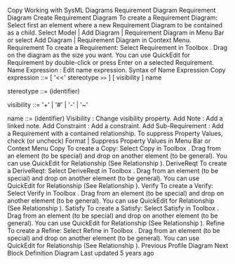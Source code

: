 Copy
Working with SysML Diagrams
Requirement Diagram
Requirement Diagram
Create Requirement Diagram
To create a Requirement Diagram:
Select first an element where a new Requirement Diagram to be contained as a child.
Select 
Model | Add Diagram | Requirement Diagram
 in Menu Bar or select 
Add Diagram | Requirement Diagram
 in Context Menu.
Requirement
To create a Requirement:
Select 
Requirement
 in 
Toolbox
.
Drag on the diagram as the size you want.
You can use 
QuickEdit
 for Requirement by double-click or press 
Enter
 on a selected Requirement.
Name Expression
 : Edit name expression.
Syntax of Name Expression
Copy
expression ::= [ '<<' stereotype `>>` ] [ visibility ] name


stereotype ::= (identifier)


visibility ::= '+' | '#' | '-' | '~'


name ::= (identifier)
Visibility
 : Change visibility property.
Add Note
 : Add a linked note.
Add Constraint
: Add a constraint.
Add Sub-Requirement
 : Add a Requirement with a contained relationship.
To suppress Property Values, check (or uncheck) 
Format | Suppress Property Values
 in Menu Bar or Context Menu
Copy
To create a Copy:
Select 
Copy
 in 
Toolbox
.
Drag from an element (to be special) and drop on another element (to be general).
You can use 
QuickEdit
 for Relationship (See 
Relationship
).
DeriveReqt
To create a DeriveReqt:
Select 
DeriveReqt
 in 
Toolbox
.
Drag from an element (to be special) and drop on another element (to be general).
You can use 
QuickEdit
 for Relationship (See 
Relationship
).
Verify
To create a Verify:
Select 
Verify
 in 
Toolbox
.
Drag from an element (to be special) and drop on another element (to be general).
You can use 
QuickEdit
 for Relationship (See 
Relationship
).
Satisfy
To create a Satisfy:
Select 
Satisfy
 in 
Toolbox
.
Drag from an element (to be special) and drop on another element (to be general).
You can use 
QuickEdit
 for Relationship (See 
Relationship
).
Refine
To create a Refine:
Select 
Refine
 in 
Toolbox
.
Drag from an element (to be special) and drop on another element (to be general).
You can use 
QuickEdit
 for Relationship (See 
Relationship
).
Previous
Profile Diagram
Next
Block Definition Diagram
Last updated 
5 years ago